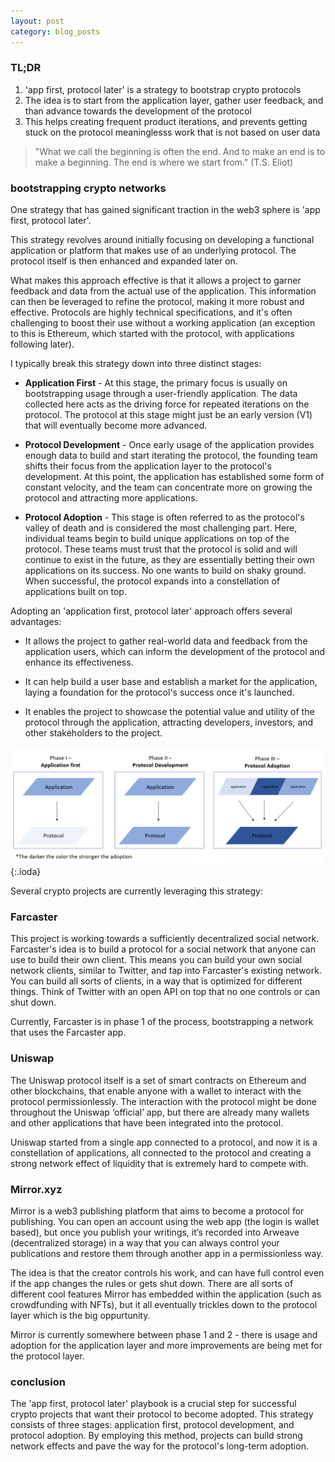 ```yaml
---
layout: post
category: blog_posts
---
```


### TL;DR

1. 'app first, protocol later' is a strategy to bootstrap crypto protocols 
2. The idea is to start from the application layer, gather user feedback, and than advance towards the development of the protocol 
3. This helps creating frequent product iterations, and prevents getting stuck on the protocol meaninglesss work that is not based on user data 

> "What we call the beginning is often the end. And to make an end is to make a beginning. The end is where we start from." 
(T.S. Eliot)



### bootstrapping crypto networks

One strategy that has gained significant traction in the web3 sphere is 'app first, protocol later'.

This strategy revolves around initially focusing on developing a functional application or platform that makes use of an underlying protocol. The protocol itself is then enhanced and expanded later on.

What makes this approach effective is that it allows a project to garner feedback and data from the actual use of the application. This information can then be leveraged to refine the protocol, making it more robust and effective. Protocols are highly technical specifications, and it's often challenging to boost their use without a working application (an exception to this is Ethereum, which started with the protocol, with applications following later).

I typically break this strategy down into three distinct stages:

- **Application First** - At this stage, the primary focus is usually on bootstrapping usage through a user-friendly application. The data collected here acts as the driving force for repeated iterations on the protocol. The protocol at this stage might just be an early version (V1) that will eventually become more advanced.

- **Protocol Development** - Once early usage of the application provides enough data to build and start iterating the protocol, the founding team shifts their focus from the application layer to the protocol's development. At this point, the application has established some form of constant velocity, and the team can concentrate more on growing the protocol and attracting more applications.

- **Protocol Adoption** - This stage is often referred to as the protocol's valley of death and is considered the most challenging part. Here, individual teams begin to build unique applications on top of the protocol. These teams must trust that the protocol is solid and will continue to exist in the future, as they are essentially betting their own applications on its success. No one wants to build on shaky ground. When successful, the protocol expands into a constellation of applications built on top.

Adopting an 'application first, protocol later' approach offers several advantages:

- It allows the project to gather real-world data and feedback from the application users, which can inform the development of the protocol and enhance its effectiveness.

- It can help build a user base and establish a market for the application, laying a foundation for the protocol's success once it's launched.

- It enables the project to showcase the potential value and utility of the protocol through the application, attracting developers, investors, and other stakeholders to the project.

![theme logo](/app-first.png){:.ioda}

Several crypto projects are currently leveraging this strategy:

### Farcaster

This project is working towards a sufficiently decentralized social network. Farcaster's idea is to build a protocol for a social network that anyone can use to build their own client. This means you can build your own social network clients, similar to Twitter, and tap into Farcaster's existing network. You can build all sorts of clients, in a way that is optimized for different things. Think of Twitter with an open API on top that no one controls or can shut down.

Currently, Farcaster is in phase 1 of the process, bootstrapping a network that uses the Farcaster app. 

### Uniswap

The Uniswap protocol itself is a set of smart contracts on Ethereum and other blockchains, that enable anyone with a wallet to interact with the protocol permissionlessly. The interaction with the protocol might be done throughout the Uniswap ‘official’ app, but there are already many wallets and other applications that have been integrated into the protocol.

Uniswap started from a single app connected to a protocol, and now it is a constellation of applications, all connected to the protocol and creating a strong network effect of liquidity that is extremely hard to compete with.


### Mirror.xyz

Mirror is a web3 publishing platform that aims to become a protocol for publishing. You can open an account using the web app (the login is wallet based), but once you publish your writings, it’s recorded into Arweave (decentralized storage) in a way that you can always control your publications and restore them through another app in a permissionless way.

The idea is that the creator controls his work, and can have full control even if the app changes the rules or gets shut down. There are all sorts of different cool features Mirror has embedded within the application (such as crowdfunding with NFTs), but it all eventually trickles down to the protocol layer which is the big oppurtunity.

Mirror is currently somewhere between phase 1 and 2 - there is usage and adoption for the application layer and more improvements are being met for the protocol layer.

### conclusion

The 'app first, protocol later' playbook is a crucial step for successful crypto projects that want their protocol to become adopted. This strategy consists of three stages: application first, protocol development, and protocol adoption. By employing this method, projects can build strong network effects and pave the way for the protocol's long-term adoption. 